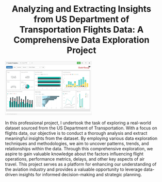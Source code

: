 <h1 align = 'center'> Analyzing and Extracting Insights from US Department of Transportation Flights Data: A Comprehensive Data Exploration Project </h1>
<img src="dashboard.png" alt="dashboard for the project">

In this professional project, I undertook the task of exploring a real-world dataset sourced from the US Department of Transportation. With a focus on flights data, our objective is to conduct a thorough analysis and extract meaningful insights from the dataset. By employing various data exploration techniques and methodologies, we aim to uncover patterns, trends, and relationships within the data. Through this comprehensive exploration, we aspire to gain valuable knowledge about the factors influencing flight operations, performance metrics, delays, and other key aspects of air travel. This project serves as a platform for enhancing our understanding of the aviation industry and provides a valuable opportunity to leverage data-driven insights for informed decision-making and strategic planning.
